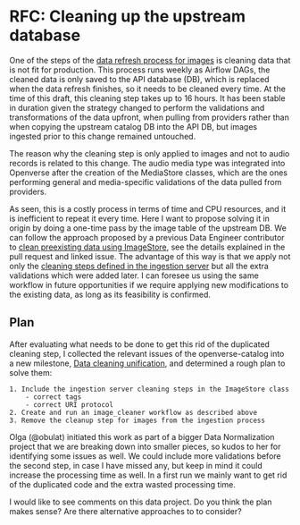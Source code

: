 # RFC: Cleaning up the upstream database

One of the steps of the [data refresh process for images][data-refresh] is cleaning data that is not fit for production. This process runs weekly as Airflow DAGs, the cleaned data is only saved to the API database (DB), which is replaced when the data refresh finishes, so it needs to be cleaned every time. At the time of this draft, this cleaning step takes up to 16 hours. It has been stable in duration given the strategy changed to perform the validations and transformations of the data upfront, when pulling from providers rather than when copying the upstream catalog DB into the API DB, but images ingested prior to this change remained untouched.

The reason why the cleaning step is only applied to images and not to audio records is related to this change. The audio media type was integrated into Openverse after the creation of the MediaStore classes, which are the ones performing general and media-specific validations of the data pulled from providers.

As seen, this is a costly process in terms of time and CPU resources, and it is inefficient to repeat it every time. Here I want to propose solving it in origin by doing a one-time pass by the image table of the upstream DB. We can follow the approach proposed by a previous Data Engineer contributor to [clean preexisting data using ImageStore][imagestore], see the details explained in the pull request and linked issue. The advantage of this way is that we apply not only the [cleaning steps defined in the ingestion server][cleanin-steps-is] but all the extra validations which were added later. I can foresee us using the same workflow in future opportunities if we require applying new modifications to the existing data, as long as its feasibility is confirmed.

## Plan

After evaluating what needs to be done to get this rid of the duplicated cleaning step, I collected the relevant issues of the openverse-catalog into a new milestone, [Data cleaning unification][milestone], and determined a rough plan to solve them:

    1. Include the ingestion server cleaning steps in the ImageStore class
        - correct tags
        - correct URI protocol
    2. Create and run an image_cleaner workflow as described above
    3. Remove the cleanup step for images from the ingestion process

Olga (@obulat) initiated this work as part of a bigger Data Normalization project that we are breaking down into smaller pieces, so kudos to her for identifying some issues as well. We could include more validations before the second step, in case I have missed any, but keep in mind it could increase the processing time as well. In a first run we mainly want to get rid of the duplicated code and the extra wasted processing time.

I would like to see comments on this data project. Do you think the plan makes sense? Are there alternative approaches to to consider?

[data-refresh]: https://github.com/WordPress/openverse-catalog/blob/main/DAGs.md#image_data_refresh
[imagestore]: https://github.com/cc-archive/cccatalog/pull/517
[milestone]: https://github.com/WordPress/openverse-catalog/milestone/11
[cleanin-steps-is]: https://github.com/WordPress/openverse-api/blob/e3a5cfb9e7a88f8afb8167b6e6072fa5115e1e53/ingestion_server/ingestion_server/cleanup.py
